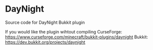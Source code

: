 # DayNight
Source code for DayNight Bukkit plugin

If you would like the plugin wihtout compiling
CurseForge: https://www.curseforge.com/minecraft/bukkit-plugins/daynight
Bukkit: https://dev.bukkit.org/projects/daynight
